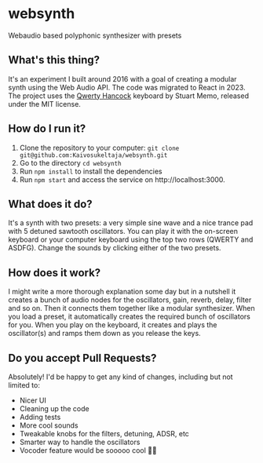 # websynth
Webaudio based polyphonic synthesizer with presets

## What's this thing?
It's an experiment I built around 2016 with a goal of creating a modular synth using the Web Audio API. 
The code was migrated to React in 2023. The project uses the [Qwerty Hancock](https://stuartmemo.com/qwerty-hancock/) keyboard by Stuart Memo, released under the MIT license.

## How do I run it?
1. Clone the repository to your computer: `git clone git@github.com:Kaivosukeltaja/websynth.git`
2. Go to the directory `cd websynth`
3. Run `npm install` to install the dependencies
4. Run `npm start` and access the service on http://localhost:3000.

## What does it do?
It's a synth with two presets: a very simple sine wave and a nice trance pad with 5 detuned sawtooth oscillators. You can play it with the on-screen keyboard
or your computer keyboard using the top two rows (QWERTY and ASDFG). Change the sounds by clicking either of the two presets.

## How does it work?
I might write a more thorough explanation some day but in a nutshell it creates a bunch of audio nodes for the oscillators, gain, reverb, delay, filter and so on.
Then it connects them together like a modular synthesizer. When you load a preset, it automatically creates the required bunch of oscillators for you.
When you play on the keyboard, it creates and plays the oscillator(s) and ramps them down as you release the keys.

## Do you accept Pull Requests?
Absolutely! I'd be happy to get any kind of changes, including but not limited to:
- Nicer UI
- Cleaning up the code
- Adding tests
- More cool sounds
- Tweakable knobs for the filters, detuning, ADSR, etc
- Smarter way to handle the oscillators
- Vocoder feature would be sooooo cool 🤖🥰
